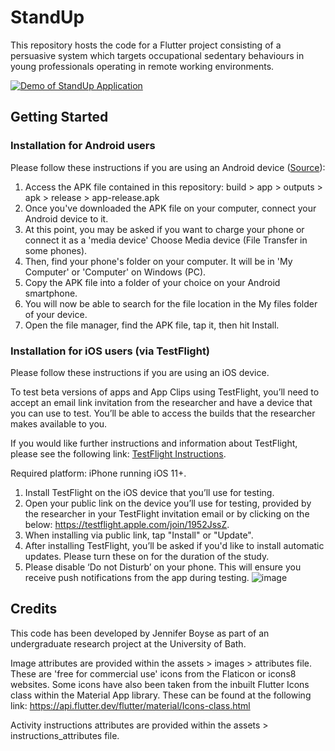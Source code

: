 # StandUp

This repository hosts the code for a Flutter project consisting of a persuasive system which targets occupational sedentary behaviours in young professionals operating in remote working environments.

[![Demo of StandUp Application](http://img.youtube.com/vi/okX_efVMK8Q/0.jpg)](http://www.youtube.com/watch?v=okX_efVMK8Q "StandUp Demo")

## Getting Started

### Installation for Android users

Please follow these instructions if you are using an Android device ([Source](https://www.nextpit.com/android-for-beginners-what-is-an-apk-file#:~:text=Just%20open%20your%20browser%2C%20find,begin%20installing%20on%20your%20device.)):

1. Access the APK file contained in this repository: build > app > outputs > apk > release > app-release.apk
2. Once you've downloaded the APK file on your computer, connect your Android device to it.
3. At this point, you may be asked if you want to charge your phone or connect it as a 'media device' Choose Media device (File Transfer in some phones).
4. Then, find your phone's folder on your computer. It will be in 'My Computer' or 'Computer' on Windows (PC). 
5. Copy the APK file into a folder of your choice on your Android smartphone.
6. You will now be able to search for the file location in the My files folder of your device.
7. Open the file manager, find the APK file, tap it, then hit Install.

### Installation for iOS users (via TestFlight)

Please follow these instructions if you are using an iOS device. 

To test beta versions of apps and App Clips using TestFlight, you’ll need to accept an email link invitation from the researcher and have a device that you can use to test. You’ll be able to access the builds that the researcher makes available to you.

If you would like further instructions and information about TestFlight, please see the following link: [TestFlight Instructions](https://testflight.apple.com).

Required platform: iPhone running iOS 11+.

1. Install TestFlight on the iOS device that you’ll use for testing.
2. Open your public link on the device you’ll use for testing, provided by the researcher in your TestFlight invitation email or by clicking on the below: https://testflight.apple.com/join/1952JssZ.
3. When installing via public link, tap "Install" or "Update".
4. After installing TestFlight, you’ll be asked if you'd like to install automatic updates. Please turn these on for the duration of the study.
5. Please disable ‘Do not Disturb’ on your phone. This will ensure you receive push notifications from the app during testing.
![image](https://user-images.githubusercontent.com/56486001/171473514-994e59a0-cc88-40a2-8432-2352716f7249.png)

## Credits
This code has been developed by Jennifer Boyse as part of an undergraduate research project at the University of Bath.

Image attributes are provided within the assets > images > attributes file. These are 'free for commercial use' icons from the Flaticon or icons8 websites.
Some icons have also been taken from the inbuilt Flutter Icons class within the Material App library. These can be found at the following link: https://api.flutter.dev/flutter/material/Icons-class.html

Activity instructions attributes are provided within the assets > instructions_attributes file.


